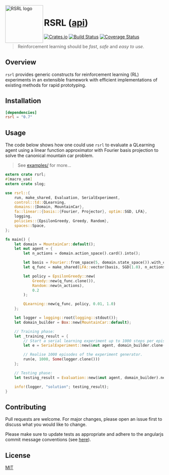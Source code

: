 <img align="left" width="120" title="RSRL logo" src="https://github.com/tspooner/rsrl/raw/master/logo.png">

# RSRL ([api](https://docs.rs/rsrl/))

[![Crates.io](https://img.shields.io/crates/v/rsrl.svg)](https://crates.io/crates/rsrl)
[![Build Status](https://travis-ci.org/tspooner/rsrl.svg?branch=master)](https://travis-ci.org/tspooner/rsrl)
[![Coverage Status](https://coveralls.io/repos/github/tspooner/rsrl/badge.svg?branch=master)](https://coveralls.io/github/tspooner/rsrl?branch=master)

> Reinforcement learning should be _fast_, _safe_ and _easy to use_.

## Overview

``rsrl`` provides generic constructs for reinforcement learning (RL)
experiments in an extensible framework with efficient implementations of
existing methods for rapid prototyping.

## Installation
```toml
[dependencies]
rsrl = "0.7"
```

## Usage
The code below shows how one could use `rsrl` to evaluate a QLearning agent
using a linear function approximator with Fourier basis projection to solve the
canonical mountain car problem.

> See [examples/](https://github.com/tspooner/rsrl/tree/master/examples) for
> more...

```rust
extern crate rsrl;
#[macro_use]
extern crate slog;

use rsrl::{
    run, make_shared, Evaluation, SerialExperiment,
    control::td::QLearning,
    domains::{Domain, MountainCar},
    fa::linear::{basis::{Fourier, Projector}, optim::SGD, LFA},
    logging,
    policies::{EpsilonGreedy, Greedy, Random},
    spaces::Space,
};

fn main() {
    let domain = MountainCar::default();
    let mut agent = {
        let n_actions = domain.action_space().card().into();

        let basis = Fourier::from_space(5, domain.state_space()).with_constant();
        let q_func = make_shared(LFA::vector(basis, SGD(1.0), n_actions));

        let policy = EpsilonGreedy::new(
            Greedy::new(q_func.clone()),
            Random::new(n_actions),
            0.2
        );

        QLearning::new(q_func, policy, 0.01, 1.0)
    };

    let logger = logging::root(logging::stdout());
    let domain_builder = Box::new(MountainCar::default);

    // Training phase:
    let _training_result = {
        // Start a serial learning experiment up to 1000 steps per episode.
        let e = SerialExperiment::new(&mut agent, domain_builder.clone(), 1000);

        // Realise 1000 episodes of the experiment generator.
        run(e, 1000, Some(logger.clone()))
    };

    // Testing phase:
    let testing_result = Evaluation::new(&mut agent, domain_builder).next().unwrap();

    info!(logger, "solution"; testing_result);
}
```

## Contributing
Pull requests are welcome. For major changes, please open an issue first to
discuss what you would like to change.

Please make sure to update tests as appropriate and adhere to the angularjs
commit message conventions (see
[here](https://gist.github.com/stephenparish/9941e89d80e2bc58a153)).

## License
[MIT](https://choosealicense.com/licenses/mit/)
